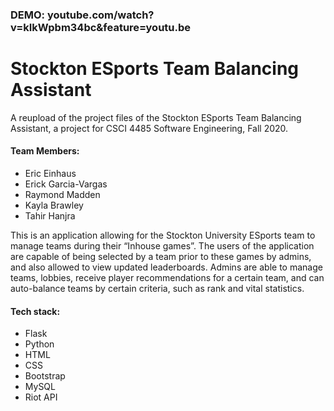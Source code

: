 ### DEMO: youtube.com/watch?v=kIkWpbm34bc&feature=youtu.be

# Stockton ESports Team Balancing Assistant

A reupload of the project files of the Stockton ESports Team Balancing Assistant, 
a project for CSCI 4485 Software Engineering, Fall 2020.

#### Team Members:
- Eric Einhaus
- Erick Garcia-Vargas
- Raymond Madden
- Kayla Brawley
- Tahir Hanjra

This is an application allowing for the Stockton University ESports team to manage 
teams during their “Inhouse games”. The users of the application are capable of being
selected by a team prior to these games by admins, and also allowed to view updated
leaderboards. Admins are able to manage teams, lobbies, receive player recommendations
for a certain team, and can auto-balance teams by certain criteria, such as rank
and vital statistics.

#### Tech stack:
- Flask
- Python
- HTML
- CSS
- Bootstrap
- MySQL
- Riot API